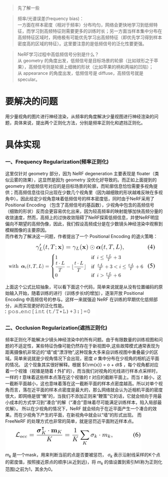 > 先了解一些

> 频率/光谱误差(frequency bias)：  
>一方面在样本密度（相对于频率）分布均匀，网络会更快地学习到低频特征，而学习到高频特征则需要更多的训练时长；另一方面当样本集中分布在高频特征区域时，网络极有可能优先学习出高频特征（即优先学习得到样本密度高的区域的特征）。这里要注意的是低频信号的泛化性要更强。

>NeRF学习过程中高低频信号分别是什么？  
>从 geometry 的角度出发，低频信号是目标场景的轮廓（比如球形之于苹果），高频信号则是轮廓上细微的形状（比如苹果的柄和两端的凹陷）；  
>从 appearance 的角度出发，低频信号是 diffuse，高频信号就是 specular。

# 要解决的问题
用少量视角的图片进行神经渲染，从频率的角度解决少量视图进行神经渲染的问题，具体来说，提出两个正则化方法，分别是频率正则化和遮挡正则化。

# 具体实现
### 一、Frequency Regularization(频率正则化)
这里仅针对 geometry 部分，因为 NeRF degeneration 主要表现是 floater（类似云雾的效果），这显然是因为 geometry 没优化好导致的。而正如上面提到的 geometry 的低频信号对应的是目标场景的轮廓，而轮廓信息恰恰需要多视角提供；而高频信息往往只出现在少数几个视角里（因为越细致的形状越难反映在多视角中）。因此给定少视角意味着低频信号的样本密度低，同时由于NeRF采用了 Positional Encoding （包含了高频信号的基函数），少视角中包含的高频信号（细致的形状）反而会更容易优化出来，因为较高频率的映射能够加快高频分量的收敛速度，然而，高频上的过快收敛阻碍了NeRF探索低频信息，并使NeRF明显偏向不期望的高频伪像，因此，我们假设高频成分是在少数镜头神经渲染中观察到模糊图像的主要原因。  
而作者为了解决这一问题，作者提出了一个 Positional Encoding 的退火策略：  
![Frequency-Regularization](https://github.com/gjgjgjfff/Nerf_Learn/blob/main/img/FreeNerf/Frequency-Regularization.png)  
上面这个公式比较抽象，可以看下面这个代码，简单来说就是从没有位置编码的原始输入开始，随着训练的进行（训练步长t的增加），逐渐开放 Positional Encoding 中高频信号的参与。这样一来就强迫 NeRF 在训练的早期优化低频部分，从而实现更好的泛化性能。  
![Frequency-Regularization-code](https://github.com/gjgjgjfff/Nerf_Learn/blob/main/img/FreeNerf/Frequency-Regularization-code.png)  
### 二、Occlusion Regularization(遮挡正则化)
频率正则化不能解决少镜头神经渲染中的所有问题。由于有限数量的训练视图和问题的不适定性，某些特征伪像可能仍然存在于新视图中,这些故障模式通常表现为距离摄像机非常近的“墙”或“漂浮物”,这种现象大多来自训练视图中重叠最少的区域。简单来说就是少视角情况下会出现，密度 $\sigma$ 集中分布在少视角的相机近平面的情况。 这个现象其实很好解释。根据 ${\rm{x}} = o + dt$ ，每个视角都对应着一个视锥（视锥是随着 $t$ 外扩的），而当我们对视角的光线进行样本点采样时，一样的 $t$ 意味着这些样本点落在这个视锥的 $t$ 对应的截断平面上。而当 $t$ 越小，这一截断平面越小，这也意味着落在这一截断平面的样本点密度越高。所以对单个视角而言，落在近平面的样本点密度是最大的，那么网络就会认为近相机平面的密度很大，即网络是很“懒”的，当我们不添加正则来“鞭策”它的话，它就会倾向于用最小成本的方式学习到“凑合”的解（“凑合”意味着尽可能满足训练样本，陷入局部最优解）。 所以在少视角的情况下，NeRF 就会倾向于在近平面产生一个凑合的效果。而在少视角下产生的平面，在新视角中就会以“墙”的形式出现。 而 FreeNeRF 的处理方式也非常的简单，就是惩罚近平面附近样本点。  
![Occlusion-Regularization](https://github.com/gjgjgjfff/Nerf_Learn/blob/main/img/FreeNerf/Occlusion-Regularization.png)  
${m_k}$ 是一个mask，用来判断当前的点是否要被惩罚， ${\sigma _k}$ 表示沿射线采样的K个点的密度值，按照接近原点的顺序(从近到远)，将 ${m_k}$ 的值设置到索引M(称为正则化范围)之前为1，其余为0。
